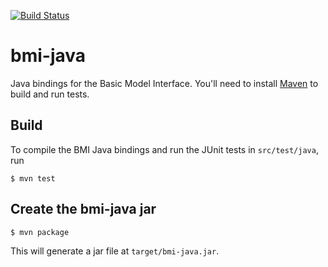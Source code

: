 [![Build Status](https://travis-ci.org/csdms/bmi-java.svg?branch=master)](https://travis-ci.org/csdms/bmi-java)

# bmi-java

Java bindings for the Basic Model Interface. You'll need to install [Maven](http://maven.apache.org) to build and run tests.

## Build

To compile the BMI Java bindings and run the JUnit tests in `src/test/java`, run

    $ mvn test

## Create the bmi-java jar

    $ mvn package

This will generate a jar file at `target/bmi-java.jar`.
